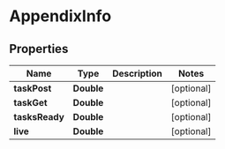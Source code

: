 

# AppendixInfo


## Properties

| Name | Type | Description | Notes |
|------------ | ------------- | ------------- | -------------|
|**taskPost** | **Double** |  |  [optional] |
|**taskGet** | **Double** |  |  [optional] |
|**tasksReady** | **Double** |  |  [optional] |
|**live** | **Double** |  |  [optional] |



